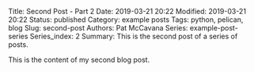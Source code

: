 Title: Second Post - Part 2
Date: 2019-03-21 20:22
Modified: 2019-03-21 20:22
Status: published
Category: example posts
Tags: python, pelican, blog
Slug: second-post
Authors: Pat McCavana
Series: example-post-series
Series_index: 2
Summary: This is the second post of a series of posts.

This is the content of my second blog post.